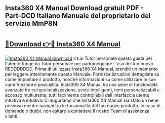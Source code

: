 ## Insta360 X4 Manual Download gratuit PDF - Part-DCD Italiano Manuale del proprietario del servizio MmP8N

# <h2><a href="http://dfc7pg.blite.top/?on=Insta360+X4+Manual">🔗Download 👉🔴 Insta360 X4 Manual</a></h2>

[![Insta360 X4 Manual download](https://i.imgur.com/lujVjoI.png)](http://dfc7pg.blite.top/?on=Insta360+X4+Manual)
Il tuo Tutor personale questa guida per l'utente funge da Tutor personale per padroneggiare L'uso del tuo nuovo REDDDDDDD. Prima di utilizzare Insta360 X4 Manual, prenditi un momento per leggere attentamente questo Manuale. Fornisce istruzioni dettagliate su come impostare il prodotto, nonché informazioni su come utilizzare le sue varie funzioni e possibilità. Insta360 X4 Manual ha una serie di funzionalità avanzate tra cui geolocalizzazione, avvisi intelligenti, temi personalizzabili e accesso multiutente, tutti facilmente controllabili dall'interfaccia utente intuitiva e intuitiva. Ci auguriamo che Insta360 X4 Manual sia stato un bene prezioso mentre navighi tra le funzionalità del tuo nuovo prodotto. In caso di domande o dubbi, non esitare a contattare il nostro Team di assistenza clienti.
